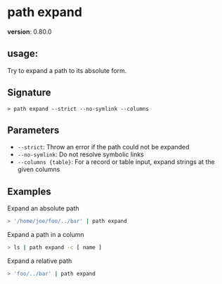 # path expand

**version**: 0.80.0

## **usage**:

Try to expand a path to its absolute form.

## Signature

`> path expand --strict --no-symlink --columns`

## Parameters

- `--strict`: Throw an error if the path could not be expanded
- `--no-symlink`: Do not resolve symbolic links
- `--columns {table}`: For a record or table input, expand strings at the given columns

## Examples

Expand an absolute path

```bash
> '/home/joe/foo/../bar' | path expand
```

Expand a path in a column

```bash
> ls | path expand -c [ name ]
```

Expand a relative path

```bash
> 'foo/../bar' | path expand
```
